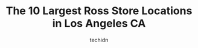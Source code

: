 ---
layout: ampstory
image: https://i0.wp.com/www.depkes.org/wp-content/uploads/2023/06/ross-0-in-los-angeles-ca-1685964993.jpeg?resize=640,853
author: techidn
featured: false
description: Discover the impressive array of Ross options in Los Angeles CA, where you can find 10 of the largest Ross establishments in the area. From renowned classics to hidden gems, Los Angeles CA o
title: The 10 Largest Ross Store Locations in Los Angeles CA
cover:
   title: The 10 Largest Ross Store Locations in Los Angeles CA
   subtitle: Rickpate
   background: https://www.depkes.org/wp-content/uploads/2023/06/ross-0-in-los-angeles-ca-1685964993.jpeg

pages: 
 - layout: thirds
   top: <h1>#1 Ross Dress for Less</h1>
   bottom: "<p>I recently visited this Ross Dress for Less location and was blown away by the selection and value. There is so much to choose from here, with racks and racks of clothing</p>"
   background: https://www.depkes.org/wp-content/uploads/2023/06/ross-1-in-los-angeles-ca-1685964993.jpeg
   backgroundblur: true
 - layout: thirds
   top: <h1>#2 Ross Dress for Less</h1>
   bottom: "<p>4360 S Figueroa St, Los Angeles, CA 90037, United States</p>"
   background: https://www.depkes.org/wp-content/uploads/2023/06/ross-2-in-los-angeles-ca-1685964993.jpeg
   cta:
      link: https://www.depkes.org/blog/the-10-largest-ross-store-locations-in-los-angeles-ca/
      text: The 10 Largest Ross Store Locations in Los Angeles CA
 - layout: thirds
   top: <h1>#3 Ross Dress for Less</h1>
   bottom: "<p>2021 W Pico Blvd, Los Angeles, CA 90006, United States</p>"
   background: https://www.depkes.org/wp-content/uploads/2023/06/ross-3-in-los-angeles-ca-1685964994.jpeg
   cta:
      link: https://www.depkes.org/blog/the-10-largest-ross-store-locations-in-los-angeles-ca/
      text: The 10 Largest Ross Store Locations in Los Angeles CA
 - layout: thirds
   top: <h1>#4 Ross Dress for Less</h1>
   bottom: "<p>420 S Alvarado St, Los Angeles, CA 90057, United States</p>"
   background: https://images.unsplash.com/photo-1515405295579-ba7b45403062?ixlib=rb-4.0.3&ixid=MnwxMjA3fDB8MHxwaG90by1wYWdlfHx8fGVufDB8fHx8&auto=format&fit=crop&w=640&h=853&q=80
   cta:
      link: https://www.depkes.org/blog/the-10-largest-ross-store-locations-in-los-angeles-ca/
      text: The 10 Largest Ross Store Locations in Los Angeles CA
 - layout: thirds
   top: <h1>#5 Ross Dress for Less</h1>
   bottom: "<p>719 S Broadway, Los Angeles, CA 90014, United States</p>"
   background: https://images.unsplash.com/photo-1524169358666-79f22534bc6e?ixlib=rb-4.0.3&ixid=MnwxMjA3fDB8MHxwaG90by1wYWdlfHx8fGVufDB8fHx8&auto=format&fit=crop&w=640&h=853&q=80
   cta:
      link: https://www.depkes.org/blog/the-10-largest-ross-store-locations-in-los-angeles-ca/
      text: The 10 Largest Ross Store Locations in Los Angeles CA
 - layout: thirds
   top: <h1>#6 Ross Dress for Less</h1>
   bottom: "<p>5455 Hollywood Blvd, Los Angeles, CA 90027, United States</p>"
   background: https://images.unsplash.com/photo-1531169509526-f8f1fdaa4a67?ixlib=rb-4.0.3&ixid=MnwxMjA3fDB8MHxwaG90by1wYWdlfHx8fGVufDB8fHx8&auto=format&fit=crop&w=640&h=853&q=80
   cta:
      link: https://www.depkes.org/blog/the-10-largest-ross-store-locations-in-los-angeles-ca/
      text: The 10 Largest Ross Store Locations in Los Angeles CA
 - layout: thirds
   top: <h1>#7 Ross Dress for Less</h1>
   bottom: "<p>8985 Venice Blvd., Los Angeles, CA 90034, United States</p>"
   background: https://images.unsplash.com/photo-1561679660-d00ee1e0dc8e?ixlib=rb-4.0.3&ixid=MnwxMjA3fDB8MHxwaG90by1wYWdlfHx8fGVufDB8fHx8&auto=format&fit=crop&w=640&h=853&q=80
   cta:
      link: https://www.depkes.org/blog/the-10-largest-ross-store-locations-in-los-angeles-ca/
      text: The 10 Largest Ross Store Locations in Los Angeles CA
 - layout: thirds
   middle: Continue reading...
   background: https://images.unsplash.com/photo-1527067829737-402993088e6b?ixlib=rb-4.0.3&ixid=MnwxMjA3fDB8MHxwaG90by1wYWdlfHx8fGVufDB8fHx8&auto=format&fit=crop&w=640&h=853&q=80
   cta:
      link: https://www.depkes.org/blog/the-10-largest-ross-store-locations-in-los-angeles-ca/
      text: The 10 Largest Ross Store Locations in Los Angeles CA
      
---